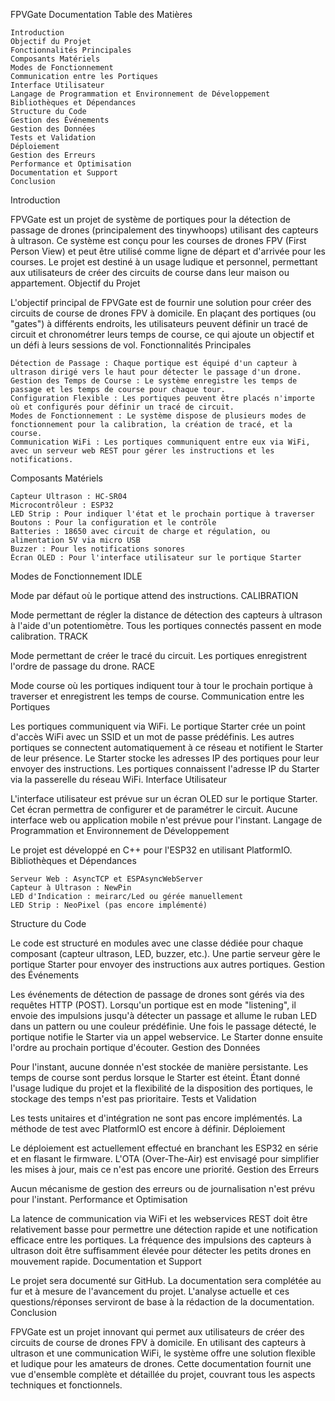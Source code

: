 FPVGate Documentation
Table des Matières

    Introduction
    Objectif du Projet
    Fonctionnalités Principales
    Composants Matériels
    Modes de Fonctionnement
    Communication entre les Portiques
    Interface Utilisateur
    Langage de Programmation et Environnement de Développement
    Bibliothèques et Dépendances
    Structure du Code
    Gestion des Événements
    Gestion des Données
    Tests et Validation
    Déploiement
    Gestion des Erreurs
    Performance et Optimisation
    Documentation et Support
    Conclusion

Introduction

FPVGate est un projet de système de portiques pour la détection de passage de drones (principalement des tinywhoops) utilisant des capteurs à ultrason. Ce système est conçu pour les courses de drones FPV (First Person View) et peut être utilisé comme ligne de départ et d'arrivée pour les courses. Le projet est destiné à un usage ludique et personnel, permettant aux utilisateurs de créer des circuits de course dans leur maison ou appartement.
Objectif du Projet

L'objectif principal de FPVGate est de fournir une solution pour créer des circuits de course de drones FPV à domicile. En plaçant des portiques (ou "gates") à différents endroits, les utilisateurs peuvent définir un tracé de circuit et chronométrer leurs temps de course, ce qui ajoute un objectif et un défi à leurs sessions de vol.
Fonctionnalités Principales

    Détection de Passage : Chaque portique est équipé d'un capteur à ultrason dirigé vers le haut pour détecter le passage d'un drone.
    Gestion des Temps de Course : Le système enregistre les temps de passage et les temps de course pour chaque tour.
    Configuration Flexible : Les portiques peuvent être placés n'importe où et configurés pour définir un tracé de circuit.
    Modes de Fonctionnement : Le système dispose de plusieurs modes de fonctionnement pour la calibration, la création de tracé, et la course.
    Communication WiFi : Les portiques communiquent entre eux via WiFi, avec un serveur web REST pour gérer les instructions et les notifications.

Composants Matériels

    Capteur Ultrason : HC-SR04
    Microcontrôleur : ESP32
    LED Strip : Pour indiquer l'état et le prochain portique à traverser
    Boutons : Pour la configuration et le contrôle
    Batteries : 18650 avec circuit de charge et régulation, ou alimentation 5V via micro USB
    Buzzer : Pour les notifications sonores
    Écran OLED : Pour l'interface utilisateur sur le portique Starter

Modes de Fonctionnement
IDLE

Mode par défaut où le portique attend des instructions.
CALIBRATION

Mode permettant de régler la distance de détection des capteurs à ultrason à l'aide d'un potentiomètre. Tous les portiques connectés passent en mode calibration.
TRACK

Mode permettant de créer le tracé du circuit. Les portiques enregistrent l'ordre de passage du drone.
RACE

Mode course où les portiques indiquent tour à tour le prochain portique à traverser et enregistrent les temps de course.
Communication entre les Portiques

Les portiques communiquent via WiFi. Le portique Starter crée un point d'accès WiFi avec un SSID et un mot de passe prédéfinis. Les autres portiques se connectent automatiquement à ce réseau et notifient le Starter de leur présence. Le Starter stocke les adresses IP des portiques pour leur envoyer des instructions. Les portiques connaissent l'adresse IP du Starter via la passerelle du réseau WiFi.
Interface Utilisateur

L'interface utilisateur est prévue sur un écran OLED sur le portique Starter. Cet écran permettra de configurer et de paramétrer le circuit. Aucune interface web ou application mobile n'est prévue pour l'instant.
Langage de Programmation et Environnement de Développement

Le projet est développé en C++ pour l'ESP32 en utilisant PlatformIO.
Bibliothèques et Dépendances

    Serveur Web : AsyncTCP et ESPAsyncWebServer
    Capteur à Ultrason : NewPin
    LED d'Indication : meirarc/Led ou gérée manuellement
    LED Strip : NeoPixel (pas encore implémenté)

Structure du Code

Le code est structuré en modules avec une classe dédiée pour chaque composant (capteur ultrason, LED, buzzer, etc.). Une partie serveur gère le portique Starter pour envoyer des instructions aux autres portiques.
Gestion des Événements

Les événements de détection de passage de drones sont gérés via des requêtes HTTP (POST). Lorsqu'un portique est en mode "listening", il envoie des impulsions jusqu'à détecter un passage et allume le ruban LED dans un pattern ou une couleur prédéfinie. Une fois le passage détecté, le portique notifie le Starter via un appel webservice. Le Starter donne ensuite l'ordre au prochain portique d'écouter.
Gestion des Données

Pour l'instant, aucune donnée n'est stockée de manière persistante. Les temps de course sont perdus lorsque le Starter est éteint. Étant donné l'usage ludique du projet et la flexibilité de la disposition des portiques, le stockage des temps n'est pas prioritaire.
Tests et Validation

Les tests unitaires et d'intégration ne sont pas encore implémentés. La méthode de test avec PlatformIO est encore à définir.
Déploiement

Le déploiement est actuellement effectué en branchant les ESP32 en série et en flasant le firmware. L'OTA (Over-The-Air) est envisagé pour simplifier les mises à jour, mais ce n'est pas encore une priorité.
Gestion des Erreurs

Aucun mécanisme de gestion des erreurs ou de journalisation n'est prévu pour l'instant.
Performance et Optimisation

La latence de communication via WiFi et les webservices REST doit être relativement basse pour permettre une détection rapide et une notification efficace entre les portiques. La fréquence des impulsions des capteurs à ultrason doit être suffisamment élevée pour détecter les petits drones en mouvement rapide.
Documentation et Support

Le projet sera documenté sur GitHub. La documentation sera complétée au fur et à mesure de l'avancement du projet. L'analyse actuelle et ces questions/réponses serviront de base à la rédaction de la documentation.
Conclusion

FPVGate est un projet innovant qui permet aux utilisateurs de créer des circuits de course de drones FPV à domicile. En utilisant des capteurs à ultrason et une communication WiFi, le système offre une solution flexible et ludique pour les amateurs de drones. Cette documentation fournit une vue d'ensemble complète et détaillée du projet, couvrant tous les aspects techniques et fonctionnels.